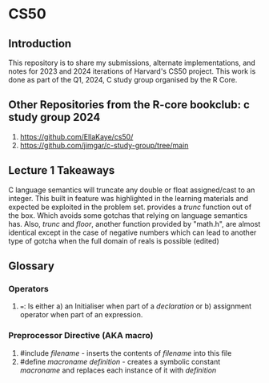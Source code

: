 # CS50
## Introduction
This repository is to share my submissions, alternate implementations, and notes for 2023 and 2024 iterations of Harvard's CS50 project. This work is done as part of the Q1, 2024, C study group organised by the R Core.
## Other Repositories from the R-core bookclub: c study group 2024

1. https://github.com/EllaKaye/cs50/
2. https://github.com/jimgar/c-study-group/tree/main

## Lecture 1 Takeaways
C language semantics will truncate any double or float assigned/cast to an integer. This built in feature was highlighted in the learning materials and expected be exploited in the problem set. provides a *trunc* function out of the box. Which avoids some gotchas that relying on language semantics has. Also, *trunc* and *floor*, another function provided by "math.h", are almost identical except in the case of negative numbers which can lead to another type of gotcha when the full domain of reals is possible (edited) 


## Glossary
### Operators
1. `=`: Is either a) an Initialiser when part of a _declaration_ or b) assignment operator when part of an expression.
### Preprocessor Directive (AKA macro)
1. #include _filename_ - inserts the contents of _filename_ into this file
2. #define _macroname_ _definition_ - creates a symbolic constant _macroname_ and replaces each instance of it with _definition_

